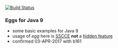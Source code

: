 [![Build Status](https://travis-ci.org/codetojoy/easter_eggs_for_java_9.svg?branch=master)](https://travis-ci.org/codetojoy/easter_eggs_for_java_9)

### Eggs for Java 9

* some basic examples for Java 9 
* usage of *egg* here is [SSCCE](http://sscce.org/) **not** a [hidden feature](https://en.wikipedia.org/wiki/Easter_egg_(media))
* confirmed 03-APR-2017 with b161

